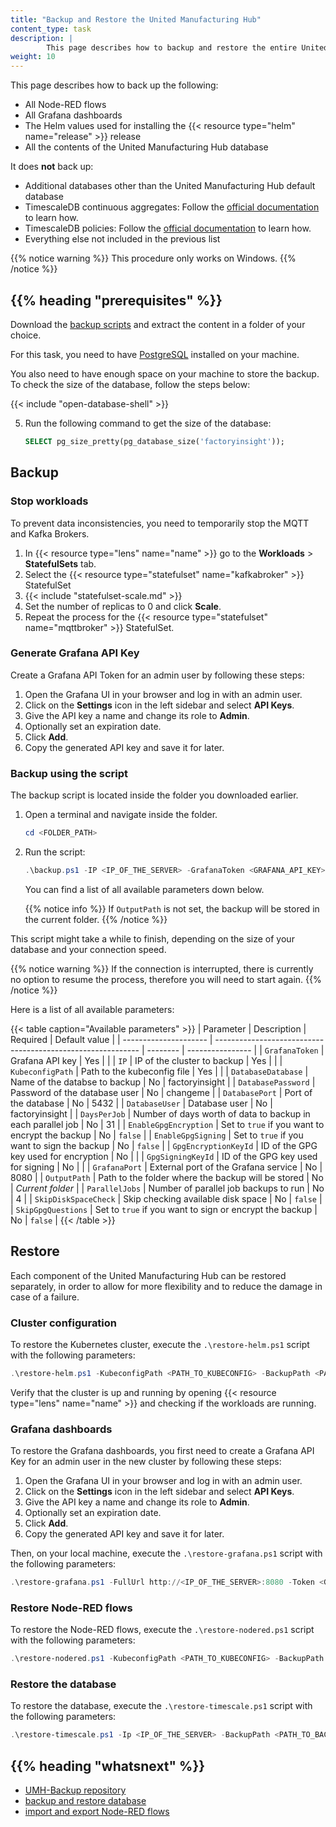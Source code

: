 ```yaml
---
title: "Backup and Restore the United Manufacturing Hub"
content_type: task
description: |
        This page describes how to backup and restore the entire United Manufacturing Hub.
weight: 10
---
```


<!-- overview -->

This page describes how to back up the following:
- All Node-RED flows
- All Grafana dashboards
- The Helm values used for installing the {{< resource type="helm" name="release" >}} release
- All the contents of the United Manufacturing Hub database

It does **not** back up:
- Additional databases other than the United Manufacturing Hub default database
- TimescaleDB continuous aggregates: Follow the [official documentation](https://docs.timescale.com/self-hosted/latest/migration/schema-then-data/#recreate-continuous-aggregates) to learn how.
- TimescaleDB policies: Follow the [official documentation](https://docs.timescale.com/self-hosted/latest/migration/schema-then-data/#recreate-policies) to learn how.
- Everything else not included in the previous list

{{% notice warning %}}
This procedure only works on Windows.
{{% /notice %}}

## {{% heading "prerequisites" %}}

Download the [backup scripts](https://github.com/united-manufacturing-hub/backup/archive/refs/heads/main.zip) and extract the content in a folder of your choice.

For this task, you need to have [PostgreSQL](https://www.postgresql.org/download/)
installed on your machine.

You also need to have enough space on your machine to store the backup. To check
the size of the database, follow the steps below:

{{< include "open-database-shell" >}}

5. Run the following command to get the size of the database:

    ```sql
    SELECT pg_size_pretty(pg_database_size('factoryinsight'));
    ```

<!-- steps -->
## Backup

### Stop workloads

To prevent data inconsistencies, you need to temporarily stop the MQTT and Kafka Brokers.

1. In {{< resource type="lens" name="name" >}} go to the **Workloads** > **StatefulSets** tab.
2. Select the {{< resource type="statefulset" name="kafkabroker" >}} StatefulSet
3. {{< include "statefulset-scale.md" >}}
4. Set the number of replicas to 0 and click **Scale**.
5. Repeat the process for the {{< resource type="statefulset" name="mqttbroker" >}} StatefulSet.

### Generate Grafana API Key

Create a Grafana API Token for an admin user by following these steps:
1. Open the Grafana UI in your browser and log in with an admin user.
2. Click on the **Settings** icon in the left sidebar and select **API Keys**.
3. Give the API key a name and change its role to **Admin**.
4. Optionally set an expiration date.
5. Click **Add**.
6. Copy the generated API key and save it for later.

### Backup using the script

The backup script is located inside the folder you downloaded earlier.

1. Open a terminal and navigate inside the folder.

   ```powershell
   cd <FOLDER_PATH>
   ```

2. Run the script:

   ```powershell
   .\backup.ps1 -IP <IP_OF_THE_SERVER> -GrafanaToken <GRAFANA_API_KEY> -KubeconfigPath <PATH_TO_KUBECONFIG>
   ```

   You can find a list of all available parameters down below.

   {{% notice info %}}
   If `OutputPath` is not set, the backup will be stored in the current folder.
   {{% /notice %}}

This script might take a while to finish, depending on the size of your database
and your connection speed.

{{% notice warning %}}
If the connection is interrupted, there is currently no option to resume the process, therefore you will need to start again.
{{% /notice %}}

Here is a list of all available parameters:

{{< table caption="Available parameters" >}}
| Parameter             | Description                                                 | Required | Default value    |
| --------------------- | ----------------------------------------------------------- | -------- | ---------------- |
| `GrafanaToken`        | Grafana API key                                             | Yes      |                  |
| `IP`                  | IP of the cluster to backup                                 | Yes      |                  |
| `KubeconfigPath`      | Path to the kubeconfig file                                 | Yes      |                  |
| `DatabaseDatabase`    | Name of the databse to backup                               | No       | factoryinsight   |
| `DatabasePassword`    | Password of the database user                               | No       | changeme         |
| `DatabasePort`        | Port of the database                                        | No       | 5432             |
| `DatabaseUser`        | Database user                                               | No       | factoryinsight   |
| `DaysPerJob`          | Number of days worth of data to backup in each parallel job | No       | 31               |
| `EnableGpgEncryption` | Set to `true` if you want to encrypt the backup             | No       | `false`          |
| `EnableGpgSigning`    | Set to `true` if you want to sign the backup                | No       | `false`          |
| `GpgEncryptionKeyId`  | ID of the GPG key used for encryption                       | No       |                  |
| `GpgSigningKeyId`     | ID of the GPG key used for signing                          | No       |                  |
| `GrafanaPort`         | External port of the Grafana service                        | No       | 8080             |
| `OutputPath`          | Path to the folder where the backup will be stored          | No       | _Current folder_ |
| `ParallelJobs`        | Number of parallel job backups to run                       | No       | 4                |
| `SkipDiskSpaceCheck`  | Skip checking available disk space                          | No       | `false`          |
| `SkipGpgQuestions`    | Set to `true` if you want to sign or encrypt the backup     | No       | `false`          |
{{< /table >}}

## Restore

Each component of the United Manufacturing Hub can be restored separately, in
order to allow for more flexibility and to reduce the damage in case of a
failure.

### Cluster configuration
To restore the Kubernetes cluster, execute the `.\restore-helm.ps1` script with
the following parameters:

```powershell
.\restore-helm.ps1 -KubeconfigPath <PATH_TO_KUBECONFIG> -BackupPath <PATH_TO_BACKUP_FOLDER>
```

Verify that the cluster is up and running by opening {{< resource type="lens" name="name" >}}
and checking if the workloads are running.

### Grafana dashboards
To restore the Grafana dashboards, you first need to create a Grafana API Key
for an admin user in the new cluster by following these steps:

1. Open the Grafana UI in your browser and log in with an admin user.
2. Click on the **Settings** icon in the left sidebar and select **API Keys**.
3. Give the API key a name and change its role to **Admin**.
4. Optionally set an expiration date.
5. Click **Add**.
6. Copy the generated API key and save it for later.

Then, on your local machine, execute the `.\restore-grafana.ps1` script
with the following parameters:

   ````powershell
   .\restore-grafana.ps1 -FullUrl http://<IP_OF_THE_SERVER>:8080 -Token <GRAFANA_API_KEY> -BackupPath <PATH_TO_BACKUP_FOLDER>
   ````


### Restore Node-RED flows

To restore the Node-RED flows, execute the `.\restore-nodered.ps1` script with
the following parameters:

   ````powershell
   .\restore-nodered.ps1 -KubeconfigPath <PATH_TO_KUBECONFIG> -BackupPath <PATH_TO_BACKUP_FOLDER>
   ````

### Restore the database

To restore the database, execute the `.\restore-timescale.ps1` script with the
following parameters:

   ````powershell
   .\restore-timescale.ps1 -Ip <IP_OF_THE_SERVER> -BackupPath <PATH_TO_BACKUP_FOLDER> -PatroniSuperUserPassword <DATABASE_PASSWORD>
   ````

<!-- Optional section; add links to information related to this topic. -->
## {{% heading "whatsnext" %}}
- [UMH-Backup repository](https://github.com/united-manufacturing-hub/backup)
- [backup and restore database](/docs/production-guide/backup_recovery/backup-restore-database/)
- [import and export Node-RED flows](/docs/production-guide/backup_recovery/import-export-node-red-flows/)